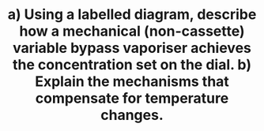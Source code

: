 ---
title: "a) Using a labelled diagram, describe how a mechanical (non-cassette) variable bypass vaporiser achieves the concentration set on the dial. b) Explain the mechanisms that compensate for temperature changes."
entityType: SAQ
exam: PEX
college: ANZCA
year: 2023
sitting: B
question: 14
passRate: 58
EC_expectedDomains:
- "diagram – accurate, and correctly labelled"
- "principles of a variable bypass vaporiser"
- "temperature compensation"
- "heat capacity and thermal conductivity of vaporiser casing o strategies to alter splitting ratio (e.g. bimetallic strip)"
EC_extraCredit:
- "more detail in answer"
- "some candidates were able to derive splitting ratios from first principles"
EC_errorsCommon:
- "many candidates made erroneous statements that contradicted the basic laws of thermodynamics (e.g. describing vaporiser casing as “insulation”)"
- "the function of the heat sink was frequently misunderstood (heat capacity refers to the amount of heat energy (in Joules) present in a substance at a given temperature)"
- "no marks were awarded for discussion of a desflurane vaporiser – this is not variable bypass"
---